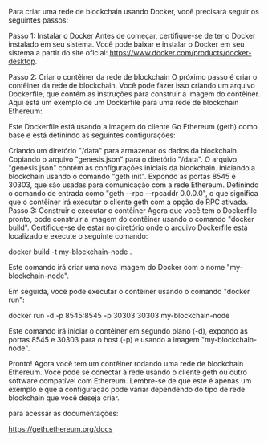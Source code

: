 Para criar uma rede de blockchain usando Docker, você precisará seguir os seguintes passos:

Passo 1: Instalar o Docker
Antes de começar, certifique-se de ter o Docker instalado em seu sistema. Você pode baixar e instalar o Docker em seu sistema a partir do site oficial: https://www.docker.com/products/docker-desktop.

Passo 2: Criar o contêiner da rede de blockchain
O próximo passo é criar o contêiner da rede de blockchain. Você pode fazer isso criando um arquivo Dockerfile, que contém as instruções para construir a imagem do contêiner. Aqui está um exemplo de um Dockerfile para uma rede de blockchain Ethereum:





Este Dockerfile está usando a imagem do cliente Go Ethereum (geth) como base e está definindo as seguintes configurações:

Criando um diretório "/data" para armazenar os dados da blockchain.
Copiando o arquivo "genesis.json" para o diretório "/data". O arquivo "genesis.json" contém as configurações iniciais da blockchain.
Iniciando a blockchain usando o comando "geth init".
Expondo as portas 8545 e 30303, que são usadas para comunicação com a rede Ethereum.
Definindo o comando de entrada como "geth --rpc --rpcaddr 0.0.0.0", o que significa que o contêiner irá executar o cliente geth com a opção de RPC ativada.
Passo 3: Construir e executar o contêiner
Agora que você tem o Dockerfile pronto, pode construir a imagem do contêiner usando o comando "docker build". Certifique-se de estar no diretório onde o arquivo Dockerfile está localizado e execute o seguinte comando:


docker build -t my-blockchain-node .

Este comando irá criar uma nova imagem do Docker com o nome "my-blockchain-node".

Em seguida, você pode executar o contêiner usando o comando "docker run":

docker run -d -p 8545:8545 -p 30303:30303 my-blockchain-node


Este comando irá iniciar o contêiner em segundo plano (-d), expondo as portas 8545 e 30303 para o host (-p) e usando a imagem "my-blockchain-node".

Pronto! Agora você tem um contêiner rodando uma rede de blockchain Ethereum. Você pode se conectar à rede usando o cliente geth ou outro software compatível com Ethereum. Lembre-se de que este é apenas um exemplo e que a configuração pode variar dependendo do tipo de rede blockchain que você deseja criar.






para acessar as documentações:

https://geth.ethereum.org/docs






